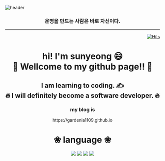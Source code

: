 ![header](https://capsule-render.vercel.app/api?type=shark&color=auto&height=300&section=header&text=Faber%20est%20suae%20quisque%20fortunae&fontSize=50)
<div align="center"><h3>운명을 만드는 사람은 바로 자신이다.</h3></div>

----

<div align="right">

[![Hits](https://hits.seeyoufarm.com/api/count/incr/badge.svg?url=https%3A%2F%2Fgithub.com%2Fgardenia1109&count_bg=%235B35C4&title_bg=%2399EEEF&icon=&icon_color=%23312929&title=hits&edge_flat=false)](https://github.com/gardenia1109)

</div>

<div align="center">
<h1> hi! I'm sunyeong &#128516;<br>
&#127881;  Wellcome to my github page!!  &#127881;</h1>
<h2>I am learning to coding. &#9997; <br>
&#128293; I will definitely become a software developer. &#128293;	</h2>
  <h3>my blog is </h3>
  https://gardenia1109.github.io
<h1>&#10048; language &#10048;</h1>

  
<a><img src="https://img.shields.io/badge/JavaScript-F7DF1E?style=flat-square&logo=JAVASCRIPT&logoColor=white"/></a>
<a><img src="https://img.shields.io/badge/HTML-E34F26?style=flat-square&logo=HTML5&logoColor=white"/></a>
<a><img src="https://img.shields.io/badge/CSS-1572B6?style=flat-square&logo=CSS3&logoColor=white"/></a>
<a><img src="https://img.shields.io/badge/Python-3776AB?style=flat-square&logo=Python&logoColor=white"/></a>

  
</div>

<div align="center">
  

  
</div>
